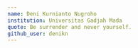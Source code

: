 ```yaml
---
name: Deni Kurnianto Nugroho
institution: Universitas Gadjah Mada
quote: Be surrender and never yourself.
github_user: denikn
---
```

